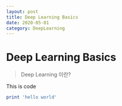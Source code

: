 ```yaml
---
layout: post
title: Deep Learning Basics
date: 2020-05-01
category: DeepLearning
---
```

# Deep Learning Basics
> Deep Learning 이란?

This is code
```ruby
print 'hello world'
```
